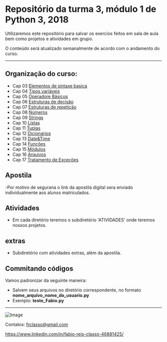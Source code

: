 Repositório da turma 3, módulo 1 de Python 3, 2018 
==================================================

Utilizaremos este repositório para salvar os exercíos feitos em
sala de aula bem como projetos e atividades em grupo.


O conteúdo será atualizado semanalmente de acordo com o andamento do curso.

--------------------------------


Organização do curso:
--------------------
+ Cap 03 [Elementos de sintaxe basica](https://github.com/frclasso/turma3_Python1_2018/tree/master/Cap03_elementos_de_sintaxe_basica)
+ Cap 04 [Tipos variáveis](https://github.com/frclasso/turma3_Python1_2018/tree/master/Cap04_variaveis) 
+ Cap 05 [Operadore Básicos](https://github.com/frclasso/turma3_Python1_2018/tree/master/Cap05_Operadores_Basicos)
+ Cap 06 [Estruturas de decisão](https://github.com/frclasso/turma3_Python1_2018/tree/master/Cap06_estruturas_decisao)
+ Cap 07 [Estruturas de repetição](https://github.com/frclasso/turma3_Python1_2018/tree/master/Cap07_estruturas_repeticao)
+ Cap 08 [Números](https://github.com/frclasso/turma3_Python1_2018/tree/master/Cap08_numeros)
+ Cap 09 [Strings](https://github.com/frclasso/turma3_Python1_2018/tree/master/Cap09_strings)
+ Cap 10 [Listas](https://github.com/frclasso/turma3_Python1_2018/tree/master/Cap10_listas)
+ Cap 11 [Tuplas](https://github.com/frclasso/turma3_Python1_2018/tree/master/Cap11_tuplas)
+ Cap 12 [Dicionarios](https://github.com/frclasso/turma3_Python1_2018/tree/master/Cap12_dicionarios)
+ Cap 13 [Date&Time](https://github.com/frclasso/turma3_Python1_2018/tree/master/Cap13_Date%26Time)
+ Cap 14 [Funções](https://github.com/frclasso/turma3_Python1_2018/tree/master/Cap14_Funcoes)
+ Cap 15 [Módulos](https://github.com/frclasso/turma3_Python1_2018/tree/master/Cap15_modulos)
+ Cap 16 [Arquivos](https://github.com/frclasso/turma3_Python1_2018/tree/master/Cap16_Files)
+ Cap 17 [Tratamento de Exceções]()

Apostila
---------
-Por motivo de segurana o link da apostila digital sera enviado individualmente aos alunos matriculados.

Atividades
----------

- Em cada diretório teremos o subdiretório 'ATIVIDADES' onde teremos nossos projetos.


extras
-------

- Subdiretório com atividades extras, além da apostila.

 
Commitando códigos
------------------

Vamos padronizar da seguinte maneira:

- Salvem seus arquivos no diretório correspondente, no formato **nome_arquivo_nome_do_usuario.py**
- Exemplo: **teste_Fabio.py**

--------------


![Image](https://github.com/frclasso/turma1_Python_Modulo2_2019/blob/master/python.png)


Contatos: frclasso@gmail.com

https://www.linkedin.com/in/fabio-reis-classo-46881425/